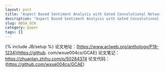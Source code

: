 ```yaml
---
layout: post
title: "Aspect Based Sentiment Analysis with Gated Convolutional Networks"
description: "Aspect Based Sentiment Analysis with Gated Convolutional Networks"
slug: ABSA_GCN
category: paper
tags: []
---
```

{% include JB/setup %}
论文地址：[https://www.aclweb.org/anthology/P18-1234](https://github. com/wxue004cs/GCAE)
论文笔记：https://zhuanlan.zhihu.com/p/50284374
论文代码： (https://github.com/wxue004cs/GCAE)